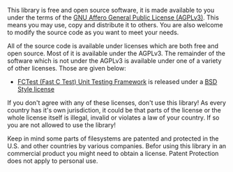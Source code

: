 This library is free and open source software, it is made available to you 
under the terms of the [GNU Affero General Public License (AGPLv3)](http://www.fsf.org/licensing/licenses/agpl-3.0.html).
This means you may use, copy and distribute it to others. You are also welcome to modify 
the source code as you want to meet your needs.

All of the source code is available under licenses which are both free and open source. 
Most of it is available under the AGPLv3. The remainder of the software which is not under 
the AGPLv3 is available under one of a variety of other licenses. Those are given below:

  * [FCTest (Fast C Test) Unit Testing Framework](https://github.com/imb/fctx) is released under a [BSD Style license](https://github.com/imb/fctx/blob/master/LICENSE)

If you don't agree with any of these licenses, don't use this library! As every country 
has it's own jurisdiction, it could be that parts of the license or the whole license itself 
is illegal, invalid or violates a law of your country. If so you are not allowed to use the library!

Keep in mind some parts of filesystems are patented and protected in the U.S. and other countries 
by various companies. Befor using this library in an commercial product you might need to obtain a 
license. Patent Protection does not apply to personal use. 
